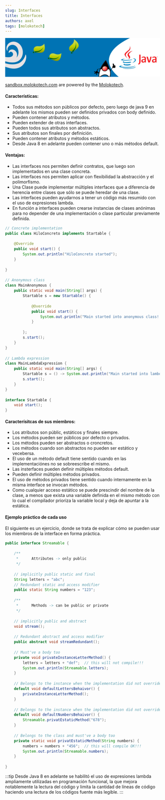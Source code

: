 ```yaml
---
slug: Interfaces
title: Interfaces
authors: axel
tags: [molokotech]
---
```


![banner](./../../static/img/banner-java.jpg)

[sandbox.molokotech.com](https://docusaurus.io/docs/blog) are powered by the [Molokotech](http://web.molokotech.com/?lang=en).

#### Características:
* Todos sus métodos son públicos por defecto, pero luego de java 9 en adelante los mismos pueden ser definidos privados con body definido.
* Pueden contener atributos y métodos.
* Pueden extender de otras interfaces.
* Pueden todos sus atributos son abstractos.
* Sus atributos son finales por definición.
* Pueden contener atributos y métodos estáticos.
* Desde Java 8 en adelante pueden contener uno o más métodos default.

#### Ventajas:
* Las interfaces nos permiten definir contratos, que luego son implementados en una clase concreta.
* Las interfaces nos permiten aplicar con flexibilidad la abstracción y el polimorfismo.
* Una Clase puede implementar múltiples interfaces que a diferencia de herencia entre clases que sólo se puede heredar de una clase.
* Las interfaces pueden ayudarnos a tener un código más resumido con el uso de expresiones lambda.
* En función a interfaces pueden crearse instancias de clases anónimas para no depender de una implementación o clase particular previamente definida.

~~~java
// Concrete implementation
public class HiloConcreto implements Startable {

	@Override
	public void start() {
		System.out.println("HiloConcreto started");
	}

}

// Anonymous class
class MainAnonymous {
	public static void main(String[] args) {
		Startable s = new Startable() {
			
			@Override
			public void start() {
				System.out.println("Main started into anonymous class!!!");
			}

		};
		s.start();
	}
}

// Lambda expression
class MainLambdaExpression {
	public static void main(String[] args) {
		Startable s = () -> System.out.println("Main started into lambda expression!!!");
	 	s.start();
	}
}

interface Startable {
	void start();
}
~~~


#### Caracterísitcas de sus miembros:
* Los atributos son públic, estáticos y finales siempre.
* Los métodos pueden ser públicos por defecto o privados.
* Los métodos pueden ser abstractos o croncretos.
* Los métodos cuando son abstractos no pueden ser estático y vecebersa.
* El uso de un método default tiene sentido cuando en las implementaciónes no se sobreescribe el mismo.
* Las insterfaces pueden definir múltiples métodos default.
* Pueden definir múltiples métodos privados.
* El uso de métodos privados tiene sentido cuando internamente en la misma interface se invocan métodos.
* Como cualquier acceso estático se puede prescindir del nombre de la clase, a menos que exista una variable definida en el mismo método con lo cual el compilador prioriza la variable local y deja de apuntar a la estática. 

#### Ejemplo práctico de cada uso

El siguiente es un ejercicio, donde se trata de explicar cómo se pueden usar los miembros de la interface en forma práctica.

~~~java
public interface Streamable {

	/**
	 * 		Attributes -> only public
	 */

	// implicitly public static and final
	String letters = "abc";
	// Redundant static and access modifier
	public static String numbers = "123";

	/**
	 * 		Methods -> can be public or private
	 */

	// implicitly public and abstract
	void stream();

	// Redundant abstract and access modifier
	public abstract void streamRedundant();

	// Must've a body too
	private void privateInstanceLetterMethod() {
		letters = letters + "def"; 	// this will not compile!!!
		System.out.println(Streamable.letters);
	}

	// Belongs to the instance when the implementation did not override this one
	default void defaultLettersBehaivor() {
		privateInstanceLetterMethod();
	}
	
	// Belongs to the instance when the implementation did not override this one
	default void defaultNumbersBehaivor() {
		Streamable.privatEstaticMethod("678");
	}

	// Belongs to the class and must've a body too
	private static void privatEstaticMethod(String numbers) {
		numbers = numbers + "456";	// this will compile OK!!!
		System.out.println(Streamable.numbers);
	}

}
~~~

:::tip
Desde Java 8 en adelante se habilitó el uso de expresiones lambda ampliamente utilizadas en programación funcional, la que mejora notablemente la lectura del código y limita la cantidad de líneas de código haciendo una lectura de los códigos fuente más legible.
:::